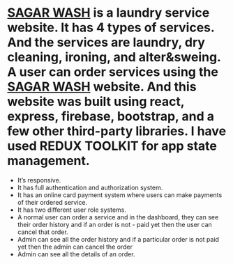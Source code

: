 # [SAGAR WASH](https://sagar-wash-f4986.web.app/) is a laundry service website. It has 4 types of services. And the services are laundry, dry cleaning, ironing, and alter&sweing. A user can order services using the [SAGAR WASH](https://sagar-wash-f4986.web.app/) website. And this website was built using react, express, firebase, bootstrap, and a few other third-party libraries. I have used REDUX TOOLKIT for app state management.

- It’s responsive.
- It has full authentication and authorization system.
- It has an online card payment system where users can make payments of their ordered service.
- It has two different user role systems.
- A normal user can order a service and in the dashboard, they can see their order history and if an order is not - paid yet then the user can cancel that order.
- Admin can see all the order history and if a particular order is not paid yet then the admin can cancel the order
- Admin can see all the details of an order.
